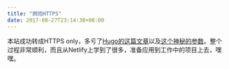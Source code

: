 ```yaml
---
title: "拥抱HTTPS"
date: 2017-08-27T23:14:38+08:00
---
```


本站成功转成HTTPS only，多亏了[Hugo的这篇文章](https://gohugo.io/hosting-and-deployment/hosting-on-netlify/)以及[这个神秘的参数](https://epatr.com/blog/2017/hugo-and-netlify/)。整个过程非常顺利，而且从Netlify上学到了很多，准备应用到工作中的项目上去，嘿嘿。
